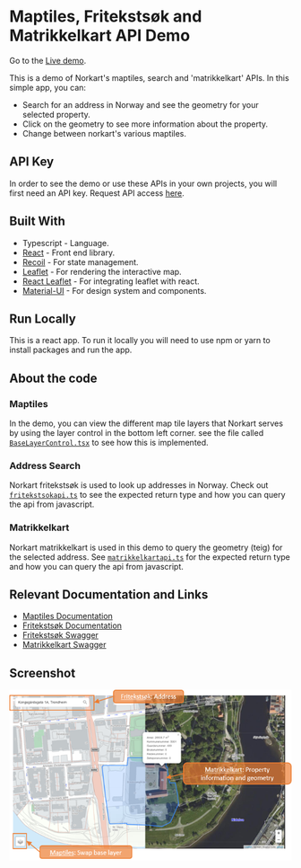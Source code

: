 # Maptiles, Fritekstsøk and Matrikkelkart API Demo

Go to the [Live demo](https://mango-flower-0fd4d4b03.azurestaticapps.net/).

This is a demo of Norkart's maptiles, search and 'matrikkelkart' APIs. In this simple app, you can:
- Search for an address in Norway and see the geometry for your selected property.
- Click on the geometry to see more information about the property.
- Change between norkart's various maptiles. 

## API Key
In order to see the demo or use these APIs in your own projects, you will first need an API key. Request API access [here](https://www.norkart.no/dataoganalyse/).

## Built With
- Typescript - Language.
- [React](https://reactjs.org//) - Front end library.
- [Recoil](https://recoiljs.org/) - For state management.
- [Leaflet](https://leafletjs.com/) - For rendering the interactive map.
- [React Leaflet](https://react-leaflet.js.org/) - For integrating leaflet with react.
- [Material-UI](https://material-ui.com/) - For design system and components.

## Run Locally
This is a react app. To run it locally you will need to use npm or yarn to install packages and run the app.

## About the code
### Maptiles
In the demo, you can view the different map tile layers that Norkart serves by using the layer control in the bottom left corner. see the file called [`BaseLayerControl.tsx`](./../reactleaflet_fritekstsok_maptiles_matrikkelkart_example/src/components/map/BaseLayerControl.tsx) to see how this is implemented.

### Address Search
Norkart fritekstsøk is used to look up addresses in Norway. Check out [`fritekstsokapi.ts`](./../reactleaflet_fritekstsok_maptiles_matrikkelkart_example/src/api/fritekstsokapi.ts) to see the expected return type and how you can query the api from javascript.

### Matrikkelkart
Norkart matrikkelkart is used in this demo to query the geometry (teig) for the selected address. See [`matrikkelkartapi.ts`](./../reactleaflet_fritekstsok_maptiles_matrikkelkart_example/src/api/matrikkelkartapi.ts) for the expected return type and how you can query the api from javascript.


## Relevant Documentation and Links
- [Maptiles Documentation](./../../API-maptiles)
- [Fritekstsøk Documentation](./../../API-fritekstsok)
- [Fritekstsøk Swagger](https://fritekstsok.api.norkart.no/swagger-ui/)
- [Matrikkelkart Swagger](https://matrikkelkart.api.norkart.no/swagger-ui/)

## Screenshot
![screenshot](./public/screenshot.png)
